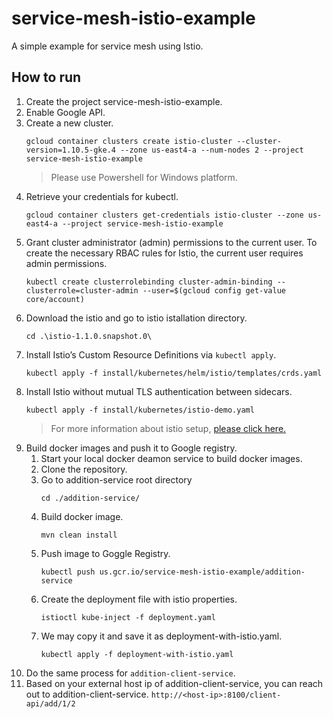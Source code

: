 # service-mesh-istio-example
A simple example for service mesh using Istio.

## How to run
1. Create the project service-mesh-istio-example.
2. Enable Google API.
3. Create a new cluster.
    ```
    gcloud container clusters create istio-cluster --cluster-version=1.10.5-gke.4 --zone us-east4-a --num-nodes 2 --project service-mesh-istio-example
    ```
     > Please use Powershell for Windows platform.
4. Retrieve your credentials for kubectl.
    ```
    gcloud container clusters get-credentials istio-cluster --zone us-east4-a --project service-mesh-istio-example
    ```
5. Grant cluster administrator (admin) permissions to the current user. To create the necessary RBAC rules for Istio, the current user requires admin permissions.
    ```
    kubectl create clusterrolebinding cluster-admin-binding --clusterrole=cluster-admin --user=$(gcloud config get-value core/account)
    ```
6. Download the istio and go to istio istallation directory.
    ```
    cd .\istio-1.1.0.snapshot.0\
    ```
7. Install Istio’s Custom Resource Definitions via `kubectl apply`.
    ```
    kubectl apply -f install/kubernetes/helm/istio/templates/crds.yaml
    ```
8. Install Istio without mutual TLS authentication between sidecars.
    ```
    kubectl apply -f install/kubernetes/istio-demo.yaml
    ```
    > For more information about istio setup, [please click here.](https://istio.io/docs/setup/kubernetes/quick-start/)
9. Build docker images and push it to Google registry.
    1. Start your local docker deamon service to build docker images.
    2. Clone the repository.
    3. Go to addition-service root directory
        ```
        cd ./addition-service/
        ```
    4. Build docker image.
        ```
        mvn clean install
        ```
    5. Push image to Goggle Registry.
        ```
        kubectl push us.gcr.io/service-mesh-istio-example/addition-service
        ```
    6. Create the deployment file with istio properties.
        ```
        istioctl kube-inject -f deployment.yaml
        ```
    7. We may copy it and save it as deployment-with-istio.yaml.
        ```
        kubectl apply -f deployment-with-istio.yaml
        ```
10. Do the same process for `addition-client-service`.
11. Based on your external host ip of addition-client-service, you can reach out to addition-client-service.
    `http://<host-ip>:8100/client-api/add/1/2`